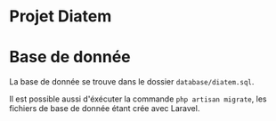 # Projet Diatem

# Base de donnée

La base de donnée se trouve dans le dossier ``database/diatem.sql``.<br>

Il est possible aussi d'éxécuter la commande ``php artisan migrate``, les fichiers de base de donnée étant crée avec Laravel.
